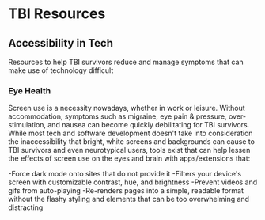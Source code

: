 # TBI Resources

## Accessibility in Tech

Resources to help TBI survivors reduce and manage symptoms that can make use of technology difficult

### Eye Health

Screen use is a necessity nowadays, whether in work or leisure. Without accommodation, symptoms such as migraine, eye pain & pressure, over-stimulation, and nausea can become quickly debilitating for TBI survivors. While most tech and software development doesn't take into consideration the inaccessibility that bright, white screens and backgrounds can cause to TBI survivors and even neurotypical users, tools exist that can help lessen the effects of screen use on the eyes and brain with apps/extensions that:

-Force dark mode onto sites that do not provide it
-Filters your device's screen with customizable contrast, hue, and brightness
-Prevent videos and gifs from auto-playing
-Re-renders pages into a simple, readable format without the flashy styling and elements that can be too overwhelming and distracting